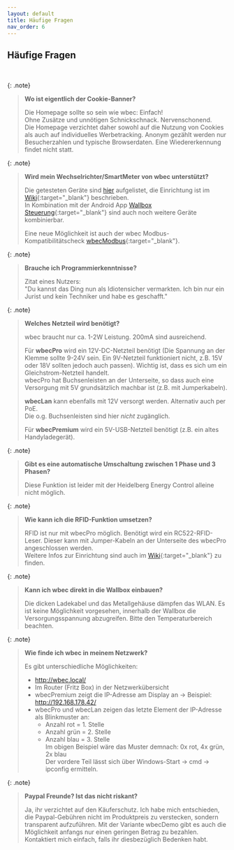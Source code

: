 ```yaml
---
layout: default
title: Häufige Fragen
nav_order: 6
---
```


## Häufige Fragen

<br>

{: .note}
> **Wo ist eigentlich der Cookie-Banner?**  
>
> Die Homepage sollte so sein wie wbec: Einfach!  
> Ohne Zusätze und unnötigen Schnickschnack. Nervenschonend.  
> Die Homepage verzichtet daher sowohl auf die Nutzung von Cookies als auch auf individuelles Werbetracking. Anonym gezählt werden nur Besucherzahlen und typische Browserdaten. Eine Wiedererkennung findet nicht statt.


{: .note}
> **Wird mein Wechselrichter/SmartMeter von wbec unterstützt?**  
> 
> Die getesteten Geräte sind [hier](pvLaden.html) aufgelistet, die Einrichtung ist im [Wiki](https://github.com/steff393/wbec/wiki/PV-%C3%9Cberschussladen#anbindung-an-wechselrichter-und-stromz%C3%A4hler){:target="_blank"} beschrieben.    
> In Kombination mit der Android App [Wallbox Steuerung](https://android.chk.digital/de/ecar-charger-control/){:target="_blank"} sind auch noch weitere Geräte kombinierbar.  
> 
> Eine neue Möglichkeit ist auch der wbec Modbus-Kompatibilitätscheck [wbecModbus](https://github.com/steff393/wbecModbus/){:target="_blank"}.


{: .note}
> **Brauche ich Programmierkenntnisse?**
> 
> Zitat eines Nutzers:  
> "Du kannst das Ding nun als Idiotensicher vermarkten. Ich bin nur ein Jurist und kein Techniker und habe es geschafft."  


{: .note}
> **Welches Netzteil wird benötigt?**
>
> wbec braucht nur ca. 1-2W Leistung. 200mA sind ausreichend.  
>
> Für **wbecPro** wird ein 12V-DC-Netzteil benötigt (Die Spannung an der Klemme sollte 9-24V sein. Ein 9V-Netzteil funktioniert nicht, z.B. 15V oder 18V sollten jedoch auch passen). Wichtig ist, dass es sich um ein Gleichstrom-Netzteil handelt.  
> wbecPro hat Buchsenleisten an der Unterseite, so dass auch eine Versorgung mit 5V grundsätzlich machbar ist (z.B. mit Jumperkabeln).  
>
> **wbecLan** kann ebenfalls mit 12V versorgt werden. Alternativ auch per PoE.  
> Die o.g. Buchsenleisten sind hier *nicht* zugänglich.
>
> Für **wbecPremium** wird ein 5V-USB-Netzteil benötigt (z.B. ein altes Handyladegerät).  


{: .note}
> **Gibt es eine automatische Umschaltung zwischen 1 Phase und 3 Phasen?**
>
> Diese Funktion ist leider mit der Heidelberg Energy Control alleine nicht möglich.  


{: .note}
> **Wie kann ich die RFID-Funktion umsetzen?**
>
> RFID ist nur mit wbecPro möglich. Benötigt wird ein RC522-RFID-Leser. Dieser kann mit Jumper-Kabeln an der Unterseite des wbecPro angeschlossen werden.  
> Weitere Infos zur Einrichtung sind auch im [Wiki](https://github.com/steff393/wbec/wiki/RFID-Card-support){:target="_blank"} zu finden.  


{: .note}
> **Kann ich wbec direkt in die Wallbox einbauen?**
>
> Die dicken Ladekabel und das Metallgehäuse dämpfen das WLAN. Es ist keine Möglichkeit vorgesehen, innerhalb der Wallbox die Versorgungsspannung abzugreifen. Bitte den Temperaturbereich beachten.

{: .note}
> **Wie finde ich wbec in meinem Netzwerk?**
>
> Es gibt unterschiedliche Möglichkeiten:
> - http://wbec.local/
> - Im Router (Fritz Box) in der Netzwerkübersicht
> - wbecPremium zeigt die IP-Adresse am Display an -> Beispiel: http://192.168.178.42/
> - wbecPro und wbecLan zeigen das letzte Element der IP-Adresse als Blinkmuster an:
> 	- Anzahl rot  = 1. Stelle
> 	- Anzahl grün = 2. Stelle
> 	- Anzahl blau = 3. Stelle  
> 	Im obigen Beispiel wäre das Muster demnach: 0x rot, 4x grün, 2x blau  
> 	Der vordere Teil lässt sich über Windows-Start -> cmd -> ipconfig ermitteln.

{: .note}
> **Paypal Freunde? Ist das nicht riskant?**  
> 
> Ja, ihr verzichtet auf den Käuferschutz. Ich habe mich entschieden, die Paypal-Gebühren nicht im Produktpreis zu verstecken, sondern transparent aufzuführen. Mit der Variante wbecDemo gibt es auch die Möglichkeit anfangs nur einen geringen Betrag zu bezahlen. 
> Kontaktiert mich einfach, falls ihr diesbezüglich Bedenken habt.  

